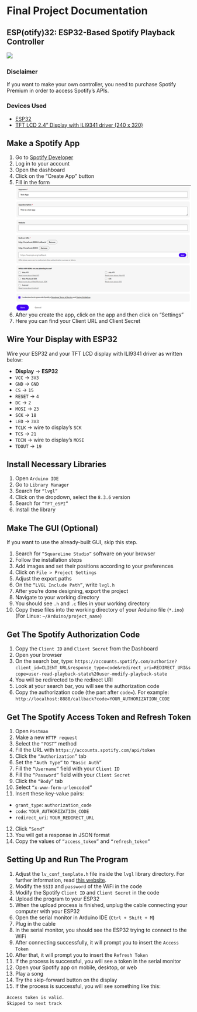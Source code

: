 # Final Project Documentation

## ESP(otify)32: ESP32-Based Spotify Playback Controller

![](demo-photo.png)

### Disclaimer
If you want to make your own controller, you need to purchase Spotify Premium in order to access Spotify’s APIs.

### Devices Used
- [ESP32](https://tokopedia.link/NfQ2cDW3mKb)
- [TFT LCD 2.4” Display with ILI9341 driver (240 x 320)](https://tokopedia.link/SVTiKKR3mKb)

## Make a Spotify App
1. Go to [Spotify Developer](https://developer.spotify.com)
2. Log in to your account
3. Open the dashboard
4. Click on the “Create App” button
5. Fill in the form
   ![Create App Form](spotify-make-app.png)
6. After you create the app, click on the app and then click on “Settings”
7. Here you can find your Client URL and Client Secret

## Wire Your Display with ESP32
Wire your ESP32 and your TFT LCD display with ILI9341 driver as written below:
- **Display**	→ **ESP32**
- `VCC` 		    → `3V3`
- `GND` 		    → `GND`
- `CS`		    → `15`
- `RESET` 	    → `4`
- `DC` 		    → `2`
- `MOSI` 		    → `23`
- `SCK` 		    → `18`
- `LED` 		    → `3V3`
- `TCLK` 		    → wire to display’s `SCK`
- `TCS`		    → `21`
- `TDIN` 		    → wire to display’s `MOSI`
- `TDOUT` 	    → `19`

## Install Necessary Libraries
1. Open `Arduino IDE`
2. Go to `Library Manager`
3. Search for `“lvgl”`
4. Click on the dropdown, select the `8.3.6` version
5. Search for `“TFT_eSPI”`
6. Install the library

## Make The GUI (Optional)
If you want to use the already-built GUI, skip this step.

1. Search for `“SquareLine Studio”` software on your browser
2. Follow the installation steps
3. Add images and set their positions according to your preferences
4. Click on `File > Project Settings`
5. Adjust the export paths
6. On the `“LVGL Include Path”`, write `lvgl.h`
7. After you’re done designing, export the project
8. Navigate to your working directory
9. You should see `.h` and `.c` files in your working directory
10. Copy these files into the working directory of your Arduino file (`*.ino`) (For Linux: `~/Arduino/project_name`)

## Get The Spotify Authorization Code
1. Copy the `Client ID` and `Client Secret` from the Dashboard
2. Open your browser
3. On the search bar, type:
`https://accounts.spotify.com/authorize?client_id=CLIENT_URL&response_type=code&redirect_uri=REDIRECT_URI&scope=user-read-playback-state%20user-modify-playback-state`
4. You will be redirected to the redirect URI
5. Look at your search bar, you will see the authorization code
6. Copy the authorization code (the part after `code=`). For example:
`http://localhost:8888/callback?code=YOUR_AUTHORIZATION_CODE`

## Get The Spotify Access Token and Refresh Token
1. Open `Postman`
2. Make a new `HTTP request`
3. Select the `“POST”` method
4. Fill the URL with `https://accounts.spotify.com/api/token`
5. Click the `“Authorization”` tab
6. Set the `“Auth Type”` to `“Basic Auth”`
7. Fill the `“Username”` field with your `Client ID`
8. Fill the `“Password”` field with your `Client Secret`
9. Click the `“Body”` tab
10. Select `“x-www-form-urlencoded”`
11. Insert these key-value pairs:
 - `grant_type`: `authorization_code`
 - `code`: `YOUR_AUTHORIZATION_CODE`
 - `redirect_uri`: `YOUR_REDIRECT_URL`
12. Click `“Send”`
13. You will get a response in JSON format
14. Copy the values of `“access_token”` and `“refresh_token”`

## Setting Up and Run The Program
1. Adjust the `lv_conf_template.h` file inside the `lvgl` library directory. For further information, read [this website](https://docs.lvgl.io/master/get-started/quick-overview.html#add-lvgl-into-your-project).
2. Modify the `SSID` and `password` of the WiFi in the code
3. Modify the Spotify `Client ID` and `Client Secret` in the code
4. Upload the program to your ESP32
5. When the upload process is finished, unplug the cable connecting your computer with your ESP32
6. Open the serial monitor in Arduino IDE (`Ctrl + Shift + M`)
7. Plug in the cable
8. In the serial monitor, you should see the ESP32 trying to connect to the WiFi
9. After connecting successfully, it will prompt you to insert the `Access Token`
10. After that, it will prompt you to insert the `Refresh Token`
11. If the process is successful, you will see a token in the serial monitor
12. Open your Spotify app on mobile, desktop, or web
13. Play a song
14. Try the skip-forward button on the display
15. If the process is successful, you will see something like this:
 ```
 Access token is valid.
 Skipped to next track
 ```